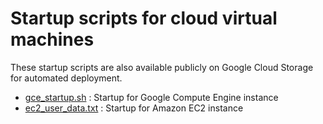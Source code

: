 # Startup scripts for cloud virtual machines
These startup scripts are also available publicly on Google Cloud Storage for automated deployment.

 - [gce_startup.sh](https://storage.googleapis.com/kardia-startup-scripts/gce_startup.sh) : Startup for Google Compute Engine instance  
 - [ec2_user_data.txt](https://storage.googleapis.com/kardia-startup-scripts/ec2_user_data.txt) : Startup for Amazon EC2 instance

